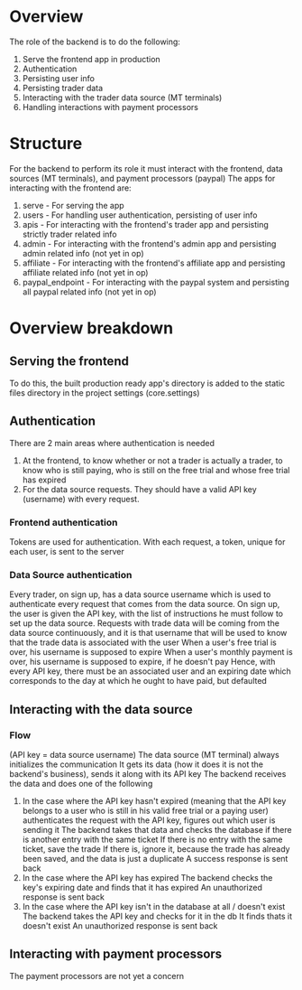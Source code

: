 # Overview
The role of the backend is to do the following:
1.  Serve the frontend app in production
2.  Authentication
3.  Persisting user info
4.  Persisting trader data
5.  Interacting with the trader data source (MT terminals)
7.  Handling interactions with payment processors

# Structure
For the backend to perform its role it must interact with the
frontend, data sources (MT terminals), and payment processors (paypal)
The apps for interacting with the frontend are:
1.  serve - For serving the app
2.  users - For handling user authentication, persisting of user info
3.  apis - For interacting with the frontend's trader app and persisting strictly
        trader related info
4.  admin - For interacting with the frontend's admin app and persisting admin related info
        (not yet in op)
5.  affiliate - For interacting with the frontend's affiliate app and persisting affiliate related info
        (not yet in op)
6.  paypal_endpoint - For interacting with the paypal system and persisting all paypal related info
        (not yet in op)

# Overview breakdown
Serving the frontend
--------------------
To do this, the built production ready app's directory is added
to the static files directory in the project settings (core.settings)

Authentication
--------------
There are 2 main areas where authentication is needed
1.  At the frontend, to know whether or not a trader is actually a trader,
    to know who is still paying, who is still on the free trial and whose free
    trial has expired
2.  For the data source requests. They should have a valid API key (username) with every
    request.

### Frontend authentication
Tokens are used for authentication.
With each request, a token, unique for each user, is sent to the server

### Data Source authentication
Every trader, on sign up, has a data source username which is used to authenticate every request
that comes from the data source.
On sign up, the user is given the API key, with the list of instructions he must follow to set up the data source.
Requests with trade data will be coming from the data source continuously, and it is
that username that will be used to know that the trade data is associated with the user
When a user's free trial is over, his username is supposed to expire
When a user's monthly payment is over, his username is supposed to expire, if he doesn't pay
Hence, with every API key, there must be an associated user and an expiring date which corresponds to the day at which he ought to have paid, but defaulted

Interacting with the data source
--------------------------------
### Flow
(API key = data source username)
The data source (MT terminal) always initializes the communication
It gets its data (how it does it is not the backend's business), sends it along
with its API key
The backend receives the data and does one of the following
1.  In the case where the API key hasn't expired (meaning that the API key belongs to a user
    who is still in his valid free trial or a paying user)
    authenticates the request with the API key, figures out which user is sending it
    The backend takes that data and checks the database if there is another entry with the same ticket
    If there is no entry with the same ticket,
        save the trade
    If there is, ignore it, because the trade has already been saved, and the data is just a duplicate
    A success response is sent back
2.  In the case where the API key has expired
    The backend checks the key's expiring date and finds that it has expired
    An unauthorized response is sent back
3.  In the case where the API key isn't in the database at all / doesn't exist
    The backend takes the API key and checks for it in the db
    It finds thats it doesn't exist
    An unauthorized response is sent back

Interacting with payment processors
-----------------------------------
The payment processors are not yet a concern